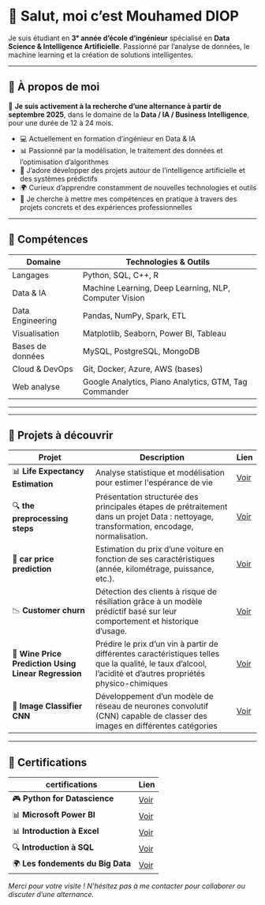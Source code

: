 # 👋 Salut, moi c’est Mouhamed DIOP  
Je suis étudiant en **3ᵉ année d’école d’ingénieur** spécialisé en **Data Science & Intelligence Artificielle**. 
Passionné par l’analyse de données, le machine learning et la création de solutions intelligentes.

---

## 🎯 À propos de moi

🎯 **Je suis activement à la recherche d’une alternance à partir de septembre 2025**, dans le domaine de la **Data / IA / Business Intelligence**, pour une durée de 12 à 24 mois.

- 💻 Actuellement en formation d’ingénieur en Data & IA  
- 📊 Passionné par la modélisation, le traitement des données et l’optimisation d’algorithmes  
- 🤖 J’adore développer des projets autour de l’intelligence artificielle et des systèmes prédictifs  
- 🌍 Curieux d’apprendre constamment de nouvelles technologies et outils  
- 🚀 Je cherche à mettre mes compétences en pratique à travers des projets concrets et des expériences professionnelles  

---


## 🚀 Compétences

| Domaine               | Technologies & Outils                   |
|-----------------------|---------------------------------------|
| Langages              | Python, SQL, C++, R                    |
| Data & IA             | Machine Learning, Deep Learning, NLP, Computer Vision |
| Data Engineering      | Pandas, NumPy, Spark, ETL              |
| Visualisation         | Matplotlib, Seaborn, Power BI, Tableau |
| Bases de données      | MySQL, PostgreSQL, MongoDB              |
| Cloud & DevOps        | Git, Docker, Azure, AWS (bases)         |
| Web analyse           | Google Analytics, Piano Analytics, GTM, Tag Commander|




---

---




## 📁 Projets à découvrir

| Projet | Description | Lien |
|--------|-------------|--------------|
| 📊 **Life Expectancy Estimation** | Analyse statistique et modélisation pour estimer l'espérance de vie|[Voir](https://github.com/mouhamed-diop8/Projet-1-Life-Expectancy-Estimation) | 
| 🔍 **the preprocessing steps** | Présentation structurée des principales étapes de prétraitement dans un projet Data : nettoyage, transformation, encodage, normalisation. |[Voir](https://github.com/mouhamed-diop8/Projet-2-the-preprocessing-steps) |
| 🧠 **car price prediction** | Estimation du prix d’une voiture en fonction de ses caractéristiques (année, kilométrage, puissance, etc.). | [Voir](https://github.com/mouhamed-diop8/Projet-3-car-price-prediction) |
| 📉 **Customer churn** | Détection des clients à risque de résiliation grâce à un modèle prédictif basé sur leur comportement et historique d’usage.| [Voir](https://github.com/mouhamed-diop8/Projet-4-Customer-churn) |
| 🍷 **Wine Price Prediction Using Linear Regression** |Prédire le prix d’un vin à partir de différentes caractéristiques telles que la qualité, le taux d’alcool, l’acidité et d’autres propriétés physico-chimiques| [Voir](https://github.com/mouhamed-diop8/Projet-5-Wine-Price-Prediction-Using-Linear-Regression) |
| 🔹 **Image Classifier CNN** | Développement d’un modèle de réseau de neurones convolutif (CNN) capable de classer des images en différentes catégories| [Voir](https://github.com/mouhamed-diop8/Projet-6-Image-Classifier-CNN-) |




---

## 📜 Certifications




| certifications| Lien |
|--------|--------------|
| 🎮 **Python for Datascience** | [Voir](https://github.com/mouhamed-diop8/Certifications/blob/main/CertificateOfCompletion_Python%20pour%20la%20data%20science-2.pdf)|
| 📊 **Microsoft Power BI** | [Voir](https://github.com/mouhamed-diop8/Projet-1-Life-expectancy) |
| 📊 **Introduction à Excel** | [Voir](https://github.com/mouhamed-diop8/Certifications/blob/main/Excel-certificate.pdf) |  
| 🔍 **Introduction à SQL** |  [Voir](https://github.com/mouhamed-diop8/Certifications/blob/main/SQL%20certificate.pdf) |
| 🌍 **Les fondements du Big Data** | [Voir](https://github.com/mouhamed-diop8/Certifications/blob/main/CertificateOfCompletion_Les%20fondements%20du%20big%20data-2.pdf) |





*Merci pour votre visite ! N'hésitez pas à me contacter pour collaborer ou discuter d’une alternance.*
